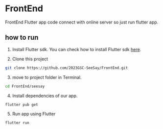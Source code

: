 # FrontEnd

FrontEnd Flutter app code connect with online server so just run flutter app.


## how to run

1. Install Flutter sdk. You can check how to install Flutter sdk [here](https://docs.flutter.dev/get-started/install).

2. Clone this project

```bash
git clone https://github.com/2023GSC-SeeSay/FrontEnd.git
```

3. move to project folder in Terminal.

```bash
cd FrontEnd/seesay
```
4. Install dependencies of our app.

```bash
flutter pub get
```
5. Run app using Flutter

```bash
flutter run
```

